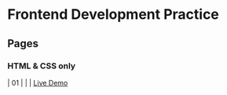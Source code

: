 # Frontend Development Practice

<h2>Pages</h2>

<h3> HTML & CSS only </h3>
                                                                   
| 01  | []() |  | [Live Demo]()










